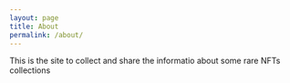 ```yaml
---
layout: page
title: About
permalink: /about/
---
```


This is the site to collect and share the informatio about some rare NFTs collections

